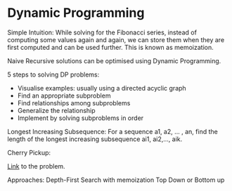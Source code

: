 # Dynamic Programming

Simple Intuition: While solving for the Fibonacci series, instead of computing some values again and again, we can store them when they are first computed and can be used further. This is known as memoization.

Naive Recursive solutions can be optimised using Dynamic Programming.

5 steps to solving DP problems:
- Visualise examples: usually using a directed acyclic graph
- Find an appropriate subproblem
- Find relationships among subproblems
- Generalize the relationship
- Implement by solving subproblems in order

Longest Increasing Subsequence:
For a sequence a1, a2, ... , an, find the length of the longest increasing subsequence ai1, ai2,..., aik.


Cherry Pickup:

[Link](https://leetcode.com/problems/cherry-pickup-ii/solution/) to the problem.

Approaches: Depth-First Search with memoization Top Down or Bottom up

